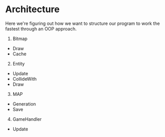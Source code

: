 # Architecture

Here we're figuring out how we want to structure our program to work the fastest through an OOP approach.

1. Bitmap
  * Draw
  * Cache
2. Entity
  * Update
  * CollideWith
  * Draw
3. MAP
  * Generation
  * Save
4. GameHandler
  * Update
